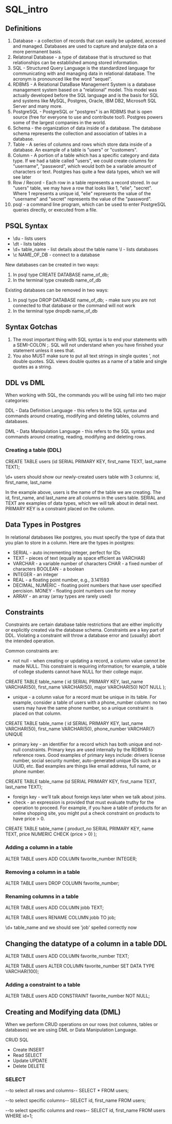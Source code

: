 # SQL_intro

## Definitions

1. Database - a collection of records that can easily be updated, accessed and managed. Databases
are used to capture and analyze data on a more permanent basis.
2. Relatonal Database - a type of database that is structured so that relationships can be established among stored information.
3. SQL - Structured Query Language is the standardized language for communicating with and managing data in relational database. The acronym is pronounced like the word "sequel".
4. RDBMS - A Relational DataBase Management System is a database management system based on a "relational" model. This model was actually developed before the SQL language and is the basis for SQL and systems like MySQL, Postgres, Oracle, IBM DB2, Microsoft SQL Server and many more.
5. PostgreSQL - PostgreSQL or "postgres" is an RDBMS that is open source (free for everyone to use and contribute too!). Postgres powers some of the largest companies in the world.
6. Schema - the organization of data inside of a database. The database schema represents the collection and association of tables in a database.
7. Table - A series of columns and rows which store data inside of a database. An example of a table is "users" or "customers".
8. Column - A portion of a table which has a specific category and data type. If we had a table called "users", we could create columns for "username", "password", which would both be a variable amount of characters or text. Postgres has quite a few data types, which we will see later
9. Row / Record - Each row in a table represents a record stored. In our "users" table, we may have a row that looks like 1, "elie", "secret". Where 1 represents a unique id, "elie" represents the value of the "username" and "secret" represents the value of the "password".
10. psql - a command line program, which can be used to enter PostgreSQL queries directly, or executed from a file.

## PSQL Syntax

- \du - lists users
- \dt - lists tables
- \d+ table_name - list details about the table name \l - lists databases
- \c NAME_OF_DB - connect to a database

New databases can be created in two ways:
1. In psql type CREATE DATABASE name_of_db;
2. In the terminal type createdb name_of_db 

Existing databases can be removed in two ways:
1. In psql type DROP DATABASE name_of_db; - make sure you are not connected to that database or the command will not work
2. In the terminal type dropdb name_of_db

## Syntax Gotchas

1. The most important thing with SQL syntax is to end your statements with a SEMI-COLON ;. SQL will not understand when you have finished your statement unless it sees that.
2. You also MUST make sure to put all text strings in single quotes ', not double quotes. SQL views double quotes as a name of a table and single quotes as a string.

## DDL vs DML
When working with SQL, the commands you will be using fall into two major categories:

DDL - Data Definition Language - this refers to the SQL syntax and commands around creating,
modifying and deleting tables, columns and databases.

DML - Data Manipulation Language - this refers to the SQL syntax and commands around creating,
reading, modifying and deleting rows.

### Creating a table (DDL)

CREATE TABLE users (id SERIAL PRIMARY KEY,
                    first_name TEXT,
                    last_name TEXT);

\d+ users should show our newly-created users table with 3 columns: id, first_name, last_name
                    
In the example above, users is the name of the table we are creating. The id, first_name, and last_name are all columns in the users table. SERIAL and TEXT are examples of data types, which we will talk about in detail next. PRIMARY KEY is a constraint placed on the column.

## Data Types in Postgres
In relational databases like postgres, you must specify the type of data that you plan to store in a column. Here are the types in postgres:
- SERIAL - auto incrementing integer, perfect for IDs
- TEXT - pieces of text (equally as space efficient as VARCHAR)
- VARCHAR - a variable number of characters CHAR - a fixed number of characters BOOLEAN - a boolean
- INTEGER - an integer
- REAL - a floating point number, e.g., 3.141593
- DECIMAL, NUMERIC - floating point numbers that have user specified percision. MONEY - floating point numbers use for money
- ARRAY - an array (array types are rarely used)

## Constraints
Constraints are certain database table restrictions that are either implicitly or explicitly created via the database schema. Constraints are a key part of DDL. Violating a constraint will throw a database error and (usually) abort the intended operation.

Common constraints are:

- not null - when creating or updating a record, a column value cannot be made NULL. This constraint is requiring information; for example, a table of college students cannot have NULL for their college major.

CREATE TABLE table_name (
    id SERIAL PRIMARY KEY,
    last_name VARCHAR(50),
    first_name VARCHAR(50),
    major VARCHAR(50) NOT NULL
);

- unique - a column value for a record must be unique in its table. For example, consider a table of users with a phone_number column: no two users may have the same phone number, so a unique constraint is placed on that column.

CREATE TABLE table_name (
    id SERIAL PRIMARY KEY,
    last_name VARCHAR(50),
    first_name VARCHAR(50),
    phone_number VARCHAR(7) UNIQUE
    
- primary key - an identifier for a record which has both unique and not-null constraints. Primary keys are used internally by the RDBMS to reference rows. Good examples of primary keys include: drivers license number, social security number, auto-generated unique IDs such as a UUID, etc. Bad examples are things like email address, full name, or phone number.

CREATE TABLE table_name (id SERIAL PRIMARY KEY,
                    first_name TEXT,
                    last_name TEXT);
                    
- foreign key - we'll talk about foreign keys later when we talk about joins.
- check - an expression is provided that must evaluate truthy for the operation to proceed. For example, if you have a table of products for an online shopping site, you might put a check constraint on products to have price > 0.

CREATE TABLE table_name (
    product_no SERIAL PRIMARY KEY,
    name TEXT,
    price NUMERIC CHECK (price > 0)
);

### Adding a column in a table
ALTER TABLE users ADD COLUMN favorite_number INTEGER;

### Removing a column in a table
ALTER TABLE users DROP COLUMN favorite_number;

### Renaming columns in a table
ALTER TABLE users ADD COLUMN jobb TEXT;

ALTER TABLE users RENAME COLUMN jobb TO job;

\d+ table_name and we should see 'job' spelled correctly now

## Changing the datatype of a column in a table DDL
ALTER TABLE users ADD COLUMN favorite_number TEXT;

ALTER TABLE users ALTER COLUMN favorite_number SET DATA TYPE VARCHAR(100);

### Adding a constraint to a table
ALTER TABLE users ADD CONSTRAINT favorite_number NOT NULL;

## Creating and Modifying data (DML)
When we perform CRUD operations on our rows (not columns, tables or databases) we are using DML or Data Manipulation Language.

CRUD SQL
- Create INSERT
- Read   SELECT 
- Update UPDATE 
- Delete DELETE

### SELECT
--to select all rows and columns--
SELECT * FROM users;

--to select specific columns--
SELECT id, first_name FROM users;

--to select specific columns and rows--
SELECT id, first_name FROM users WHERE id=1;

